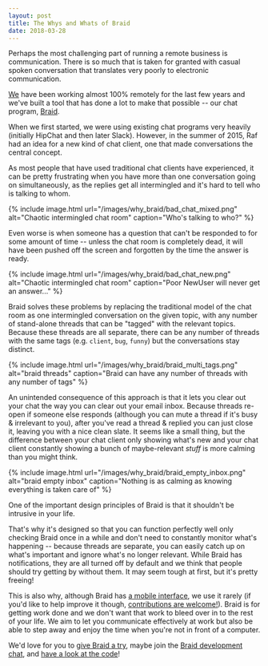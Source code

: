 ```yaml
---
layout: post
title: The Whys and Whats of Braid
date: 2018-03-28
---
```


Perhaps the most challenging part of running a remote business is communication.
There is so much that is taken for granted with casual spoken conversation that translates very poorly to electronic communication.

[We][bloom] have been working almost 100% remotely for the last few years and we've built a tool that has done a lot to make that possible -- our chat program, [Braid][mainbraid].

When we first started, we were using existing chat programs very heavily (initially HipChat and then later Slack).
However, in the summer of 2015, Raf had an idea for a new kind of chat client, one that made conversations the central concept.

As most people that have used traditional chat clients have experienced, it can be pretty frustrating when you have more than one conversation going on simultaneously, as the replies get all intermingled and it's hard to tell who is talking to whom.

{% include image.html url="/images/why_braid/bad_chat_mixed.png" alt="Chaotic intermingled chat room" caption="Who's talking to who?" %}

Even worse is when someone has a question that can't be responded to for some amount of time -- unless the chat room is completely dead, it will have been pushed off the screen and forgotten by the time the answer is ready.

{% include image.html url="/images/why_braid/bad_chat_new.png" alt="Chaotic intermingled chat room" caption="Poor NewUser will never get an answer..." %}

Braid solves these problems by replacing the traditional model of the chat room as one intermingled conversation on the given topic, with any number of stand-alone threads that can be "tagged" with the relevant topics.
Because these threads are all separate, there can be any number of threads with the same tags (e.g. `client`, `bug`, `funny`) but the conversations stay distinct.

{% include image.html url="/images/why_braid/braid_multi_tags.png" alt="braid threads" caption="Braid can have any number of threads with any number of tags" %}

An unintended consequence of this approach is that it lets you clear out your chat the way you can clear out your email inbox.
Because threads re-open if someone else responds (although you can mute a thread if it's busy & irrelevant to you), after you've read a thread & replied you can just close it, leaving you with a nice clean slate.
It seems like a small thing, but the difference between your chat client only showing what's new and your chat client constantly showing a bunch of maybe-relevant *stuff* is more calming than you might think.

{% include image.html url="/images/why_braid/braid_empty_inbox.png" alt="braid empty inbox" caption="Nothing is as calming as knowing everything is taken care of" %}

One of the important design principles of Braid is that it shouldn't be intrusive in your life.

That's why it's designed so that you can function perfectly well only checking Braid once in a while and don't need to constantly monitor what's happening -- because threads are separate, you can easily catch up on what's important and ignore what's no longer relevant.
While Braid has notifications, they are all turned off by default and we think that people should try getting by without them.
It may seem tough at first, but it's pretty freeing!

This is also why, although Braid has [a mobile interface][braidmobile], we use it rarely (if you'd like to help improve it though, [contributions are welcome!][braidgithub]).
Braid is for getting work done and we don't want that work to bleed over in to the rest of your life.
We aim to let you communicate effectively at work but also be able to step away and enjoy the time when you're not in front of a computer.

We'd love for you to [give Braid a try][trygroup], maybe join the [Braid development chat][braidgroup], and [have a look at the code][braidgithub]!

  [bloom]: https://bloomventures.io
  [mainbraid]: https://braidchat.com
  [braidmobile]: https://m.braid.chat
  [trygroup]: https://braid.chat/try
  [braidgroup]: https://braid.chat/braid
  [braidgithub]: https://github.com/braidchat/braid
